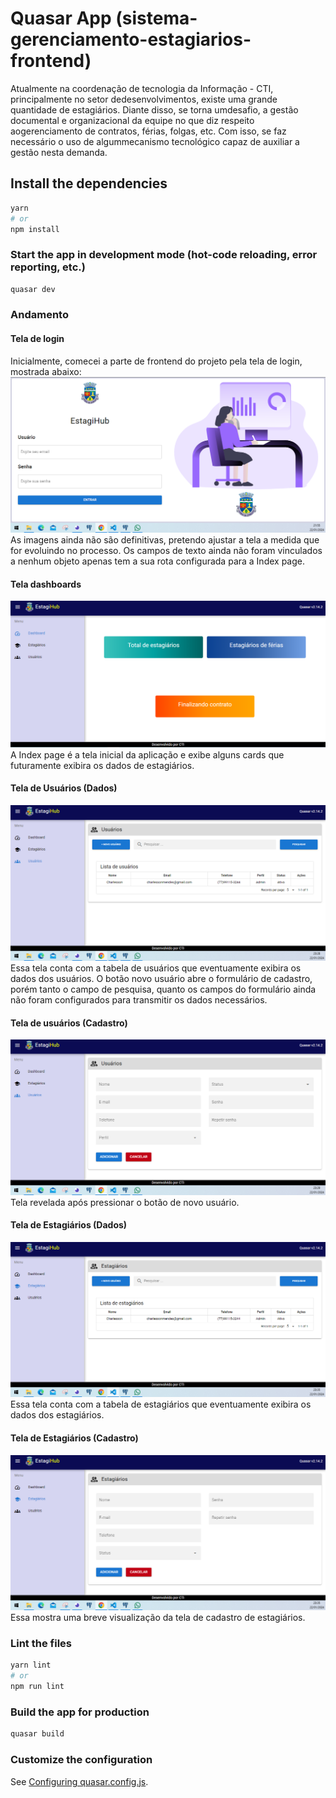 # Quasar App (sistema-gerenciamento-estagiarios-frontend)

Atualmente na coordenação de tecnologia da Informação - CTI, principalmente no setor dedesenvolvimentos, existe uma grande quantidade de estagiários. Diante disso, se torna umdesafio, a gestão documental e organizacional da equipe no que diz respeito aogerenciamento de contratos, férias, folgas, etc. Com isso, se faz necessário o uso de algummecanismo tecnológico capaz de auxiliar a gestão nesta demanda.

## Install the dependencies
```bash
yarn
# or
npm install
```

### Start the app in development mode (hot-code reloading, error reporting, etc.)
```bash
quasar dev
```

### Andamento
#### Tela de login
Inicialmente, comecei a parte de frontend do projeto pela tela de login, mostrada abaixo:
![Alt text](image.png)
As imagens ainda não são definitivas, pretendo ajustar a tela a medida que for evoluindo no processo. Os campos de texto ainda não foram vinculados a nenhum objeto apenas tem a sua rota configurada para a Index page.

#### Tela dashboards
![Alt text](image-1.png)
A Index page é a tela inicial da aplicação e exibe alguns cards que futuramente exibira os dados de estagiários.

#### Tela de Usuários (Dados)
![Alt text](image-3.png)
Essa tela conta com a tabela de usuários que eventuamente exibira os dados dos usuários. O botão novo usuário abre o formulário de cadastro, porém tanto o campo de pesquisa, quanto os campos do formulário ainda não foram configurados para transmitir os dados necessários.

#### Tela de usuários (Cadastro)
![Alt text](image-4.png)
Tela revelada após pressionar o botão de novo usuário.

#### Tela de Estagiários (Dados)
![Alt text](image-5.png)
Essa tela conta com a tabela de estagiários que eventuamente exibira os dados dos estagiários.

#### Tela de Estagiários (Cadastro)
![Alt text](image-6.png)
Essa mostra uma breve visualização da tela de cadastro de estagiários.

### Lint the files
```bash
yarn lint
# or
npm run lint
```



### Build the app for production
```bash
quasar build
```

### Customize the configuration
See [Configuring quasar.config.js](https://v2.quasar.dev/quasar-cli-vite/quasar-config-js).
